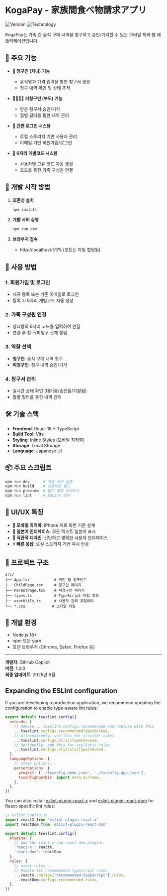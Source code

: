 # KogaPay - 家族間食べ物請求アプリ

![Version](https://img.shields.io/badge/version-1.0.0-blue.svg)
![Technology](https://img.shields.io/badge/tech-Vite%2BReact%2BTypeScript-green.svg)

KogaPay는 가족 간 음식 구매 내역을 청구하고 승인/기각할 수 있는 모바일 특화 웹 애플리케이션입니다.

## 🎯 주요 기능

- **👶 청구인 (자녀) 기능**
  - 음식명과 가격 입력을 통한 청구서 생성
  - 청구 내역 확인 및 상태 추적
  
- **👨‍👩‍👧‍👦 피청구인 (부모) 기능**
  - 받은 청구서 승인/기각
  - 월별 필터를 통한 내역 관리
  
- **🔐 간편 로그인 시스템**
  - 로컬 스토리지 기반 사용자 관리
  - 이메일 기반 회원가입/로그인
  
- **🔗 6자리 개별코드 시스템**
  - 사용자별 고유 코드 자동 생성
  - 코드를 통한 가족 구성원 연결

## 🚀 개발 시작 방법

1. **의존성 설치**
   ```bash
   npm install
   ```

2. **개발 서버 실행**
   ```bash
   npm run dev
   ```

3. **브라우저 접속**
   - http://localhost:5175 (포트는 자동 할당됨)

## 📱 사용 방법

### 1. 회원가입 및 로그인
- 새규 등록 또는 기존 이메일로 로그인
- 등록 시 6자리 개별코드 자동 생성

### 2. 가족 구성원 연결
- 상대방의 6자리 코드를 입력하여 연결
- 연결 후 청구/피청구 관계 성립

### 3. 역할 선택
- **청구인**: 음식 구매 내역 청구
- **피청구인**: 청구 내역 승인/기각

### 4. 청구서 관리
- 실시간 상태 확인 (대기중/승인됨/거절됨)
- 월별 필터를 통한 내역 관리

## 🛠 기술 스택

- **Frontend**: React 18 + TypeScript
- **Build Tool**: Vite
- **Styling**: Inline Styles (모바일 최적화)
- **Storage**: Local Storage
- **Language**: Japanese UI

## 📦 주요 스크립트

```bash
npm run dev      # 개발 서버 실행
npm run build    # 프로덕션 빌드
npm run preview  # 빌드 결과 미리보기
npm run lint     # ESLint 검사
```

## 🎨 UI/UX 특징

- **📱 모바일 최적화**: iPhone 세로 화면 기준 설계
- **🎌 일본어 인터페이스**: 모든 텍스트 일본어 표시
- **🎨 직관적 디자인**: 간단하고 명확한 사용자 인터페이스
- **⚡ 빠른 응답**: 로컬 스토리지 기반 즉시 반응

## 📁 프로젝트 구조

```
src/
├── App.tsx           # 메인 앱 컴포넌트
├── ChildPage.tsx     # 청구인 페이지
├── ParentPage.tsx    # 피청구인 페이지
├── types.ts          # TypeScript 타입 정의
├── userUtils.ts      # 사용자 관리 유틸리티
└── *.css            # 스타일 파일
```

## 🔧 개발 환경

- Node.js 18+
- npm 또는 yarn
- 모던 브라우저 (Chrome, Safari, Firefox 등)

---

**개발자**: GitHub Copilot  
**버전**: 1.0.0  
**최종 업데이트**: 2025년 6월

## Expanding the ESLint configuration

If you are developing a production application, we recommend updating the configuration to enable type-aware lint rules:

```js
export default tseslint.config({
  extends: [
    // Remove ...tseslint.configs.recommended and replace with this
    ...tseslint.configs.recommendedTypeChecked,
    // Alternatively, use this for stricter rules
    ...tseslint.configs.strictTypeChecked,
    // Optionally, add this for stylistic rules
    ...tseslint.configs.stylisticTypeChecked,
  ],
  languageOptions: {
    // other options...
    parserOptions: {
      project: ['./tsconfig.node.json', './tsconfig.app.json'],
      tsconfigRootDir: import.meta.dirname,
    },
  },
})
```

You can also install [eslint-plugin-react-x](https://github.com/Rel1cx/eslint-react/tree/main/packages/plugins/eslint-plugin-react-x) and [eslint-plugin-react-dom](https://github.com/Rel1cx/eslint-react/tree/main/packages/plugins/eslint-plugin-react-dom) for React-specific lint rules:

```js
// eslint.config.js
import reactX from 'eslint-plugin-react-x'
import reactDom from 'eslint-plugin-react-dom'

export default tseslint.config({
  plugins: {
    // Add the react-x and react-dom plugins
    'react-x': reactX,
    'react-dom': reactDom,
  },
  rules: {
    // other rules...
    // Enable its recommended typescript rules
    ...reactX.configs['recommended-typescript'].rules,
    ...reactDom.configs.recommended.rules,
  },
})
```
